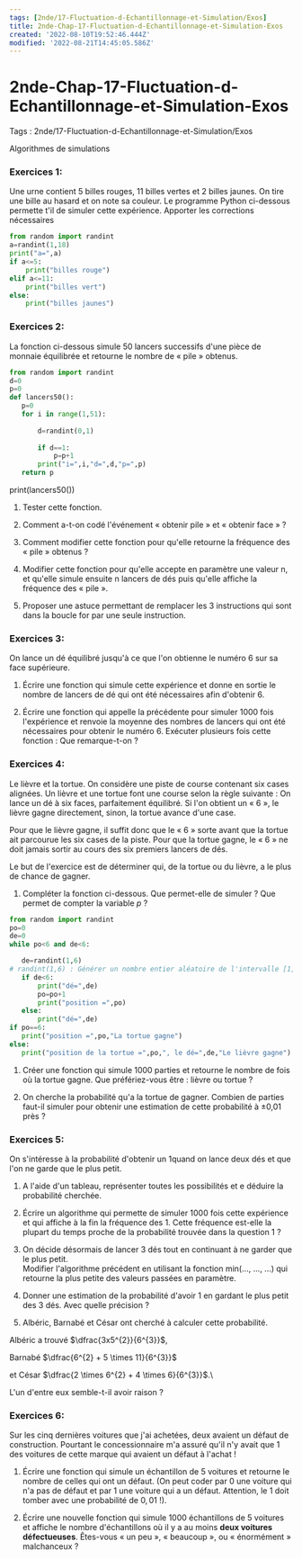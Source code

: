 ```yaml
---
tags: [2nde/17-Fluctuation-d-Echantillonnage-et-Simulation/Exos]
title: 2nde-Chap-17-Fluctuation-d-Echantillonnage-et-Simulation-Exos
created: '2022-08-10T19:52:46.444Z'
modified: '2022-08-21T14:45:05.586Z'
---
```


# 2nde-Chap-17-Fluctuation-d-Echantillonnage-et-Simulation-Exos

Tags : 2nde/17-Fluctuation-d-Echantillonnage-et-Simulation/Exos


Algorithmes de simulations


### Exercices 1:

Une urne contient 5 billes rouges, 11 billes vertes et 2 billes    jaunes. On tire une bille au hasard et on note sa couleur.
Le programme Python  ci-dessous  permette t'il de simuler  cette expérience.
Apporter les corrections nécessaires

```Python
from random import randint
a=randint(1,18)
print("a=",a)
if a<=5:
    print("billes rouge")
elif a<=11:
    print("billes vert")
else:
    print("billes jaunes")
```

### Exercices 2:

 La fonction ci-dessous simule 50 lancers successifs d'une pièce de     monnaie équilibrée et retourne le nombre de « pile » obtenus.

 ```Python
from random import randint
d=0
p=0
def lancers50():	
    p=0
    for i in range(1,51):
        
        d=randint(0,1)
       
        if d==1:
            p=p+1
        print("i=",i,"d=",d,"p=",p)
    return p
 ```

print(lancers50())

1.  Tester cette fonction.

2.  Comment a-t-on codé l'événement « obtenir pile » et « obtenir  face » ?

3.  Comment modifier cette fonction pour qu'elle retourne la fréquence  des « pile » obtenus ?

4.  Modifier cette fonction pour qu'elle accepte en paramètre une valeur  n, et qu'elle simule ensuite n lancers de dés puis qu'elle affiche  la fréquence des « pile ».

5.  Proposer une astuce permettant de remplacer les 3 instructions qui  sont dans la boucle for par une seule instruction.


### Exercices 3:

On lance un dé équilibré jusqu'à ce que l'on obtienne le numéro 6     sur sa face supérieure.

1.  Écrire une fonction qui simule cette expérience et donne en     sortie le nombre de lancers de dé qui ont été nécessaires afin  d'obtenir 6.

2.  Écrire une fonction qui appelle la précédente pour simuler 1000  fois l'expérience et renvoie la moyenne des nombres de lancers  qui ont été nécessaires pour obtenir le numéro 6.
Exécuter plusieurs fois cette fonction : Que remarque-t-on ?

### Exercices 4:

Le lièvre et la tortue.
On considère une piste de course contenant six cases alignées. 
Un  lièvre et une tortue font une course selon la règle suivante : 
On lance un dé à six faces, parfaitement équilibré. Si l'on obtient un  « 6 », le lièvre gagne directement, sinon, la tortue avance d'une  case. 

Pour que le lièvre gagne, il suffit donc que le « 6 » sorte     avant que la tortue ait parcourue les six cases de la piste. Pour     que la tortue gagne, le « 6 » ne doit jamais sortir au cours des six     premiers lancers de dés. 

Le but de l'exercice est de déterminer qui,     de la tortue ou du lièvre, a le plus de chance de gagner.

1.  Compléter la fonction ci-dessous. 
Que permet-elle de simuler ?
Que permet de compter la variable $p$ ? 


 ```Python
from random import randint
po=0
de=0
while po<6 and de<6:

    de=randint(1,6)
# randint(1,6) : Générer un nombre entier aléatoire de l'intervalle [1,6]
    if de<6:
        print("dé=",de)
        po=po+1
        print("position =",po)
    else:
        print("dé=",de)
if po==6:
    print("position =",po,"La tortue gagne")
else:
    print("position de la tortue =",po,", le dé=",de,"Le lièvre gagne")
```   

1.  Créer une fonction qui simule 1000 parties et retourne le nombre de     fois où la tortue gagne. 
Que préfériez-vous être : lièvre ou     tortue ?

2.  On cherche la probabilité qu'a la tortue de gagner. 
Combien de     parties faut-il simuler pour obtenir une estimation de cette    probabilité à ±0,01 près ?


### Exercices 5:

On s'intéresse à la probabilité d'obtenir un 1quand on lance deux dés et que l'on ne garde que le plus petit.

1.  A l'aide d'un tableau, représenter toutes les possibilités et e déduire la probabilité cherchée.

2.  Écrire un algorithme qui permette de simuler 1000 fois cette expérience et qui affiche à la fin la fréquence des 1. Cette        fréquence est-elle la plupart du temps proche de la probabilité  trouvée dans la question 1 ?

3.  On décide désormais de lancer 3 dés tout en continuant à ne  garder que le plus petit.\
Modifier l'algorithme précédent en utilisant la fonction    min(..., ..., ...) qui retourne la plus petite des valeurs     passées en paramètre.

4.  Donner une estimation de la probabilité d'avoir 1 en gardant le        plus petit des 3 dés. Avec quelle précision ?

5.  Albéric, Barnabé et César ont cherché à calculer cette  probabilité.

Albéric a trouvé $\dfrac{3x5^{2}}{6^{3}}$, 

Barnabé    $\dfrac{6^{2} + 5 \times 11}{6^{3}}$   

et César $\dfrac{2 \times 6^{2} + 4 \times 6}{6^{3}}$.\

L'un d'entre eux semble-t-il avoir raison ?

### Exercices 6:

Sur les cinq dernières voitures que j'ai achetées, deux avaient un  défaut de construction. Pourtant le concessionnaire m'a assuré qu'il n'y avait que $1 %$ des voitures de cette marque qui avaient un défaut à l'achat !

1.  Écrire une fonction qui simule un échantillon de 5 voitures et retourne le nombre de celles qui ont un défaut. (On peut coder par 0 une voiture qui n'a pas de défaut et par 1 une voiture qui a un défaut. Attention, le 1 doit tomber avec une probabilité de $0,01$ !).

2.  Écrire une nouvelle fonction qui simule $1000$ échantillons de $5$ voitures et affiche le nombre d'échantillons où il y a au moins **deux voitures défectueuses**. Êtes-vous « un peu », « beaucoup », ou « énormément » malchanceux ?



